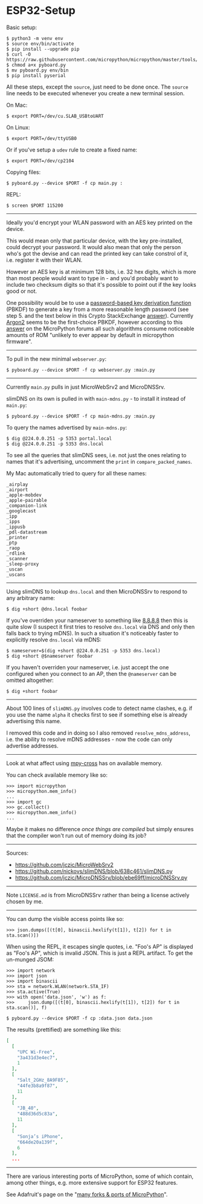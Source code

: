 ESP32-Setup
===========

Basic setup:

    $ python3 -m venv env
    $ source env/bin/activate
    $ pip install --upgrade pip
    $ curl -O https://raw.githubusercontent.com/micropython/micropython/master/tools/pyboard.py
    $ chmod a+x pyboard.py
    $ mv pyboard.py env/bin
    $ pip install pyserial

All these steps, except the `source`, just need to be done once. The `source` line needs to be executed whenever you create a new terminal session.

On Mac:

    $ export PORT=/dev/cu.SLAB_USBtoUART

On Linux:

    $ export PORT=/dev/ttyUSB0

Or if you've setup a `udev` rule to create a fixed name:

    $ export PORT=/dev/cp2104

Copying files:

    $ pyboard.py --device $PORT -f cp main.py :

REPL:

    $ screen $PORT 115200

---

Ideally you'd encrypt your WLAN password with an AES key printed on the device.

This would mean only that particular device, with the key pre-installed, could decrypt your password. It would also mean that only the person who's got the devise and can read the printed key can take constrol of it, i.e. register it with their WLAN.

However an AES key is at minimum 128 bits, i.e. 32 hex digits, which is more than most people would want to type in - and you'd probably want to include two checksum digits so that it's possible to point out if the key looks good or not.

One possibility would be to use a [password-based key derivation function](https://en.wikipedia.org/wiki/Key_derivation_function) (PBKDF) to generate a key from a more reasonable length password (see step 5. and the text below in this Crypto StackExchange [answer](https://crypto.stackexchange.com/a/53554/8854)). Currently [Argon2](https://en.wikipedia.org/wiki/Argon2) seems to be the first-choice PBKDF, however according to this [answer](https://forum.micropython.org/viewtopic.php?p=36116#p36116) on the MicroPython forums all such algorithms consume noticeable amounts of ROM "unlikely to ever appear by default in micropython firmware".

---

To pull in the new minimal `webserver.py`:

    $ pyboard.py --device $PORT -f cp webserver.py :main.py

---

Currently `main.py` pulls in just MicroWebSrv2 and MicroDNSSrv.

slimDNS on its own is pulled in with `main-mdns.py` - to install it instead of `main.py`:

    $ pyboard.py --device $PORT -f cp main-mdns.py :main.py

To query the names advertised by `main-mdns.py`:

    $ dig @224.0.0.251 -p 5353 portal.local
    $ dig @224.0.0.251 -p 5353 dns.local

To see all the queries that slimDNS sees, i.e. not just the ones relating to names that it's advertising, uncomment the `print` in `compare_packed_names`.

My Mac automatically tried to query for all these names:

```
_airplay
_airport
_apple-mobdev
_apple-pairable
_companion-link
_googlecast
_ipp
_ipps
_ippusb
_pdl-datastream
_printer
_ptp
_raop
_rdlink
_scanner
_sleep-proxy
_uscan
_uscans
```

---

Using slimDNS to lookup `dns.local` and then MicroDNSSrv to respond to any arbitrary name:

    $ dig +short @dns.local foobar

If you've overriden your nameserver to something like [8.8.8.8](https://en.wikipedia.org/wiki/Google_Public_DNS) then this is quite slow (I suspect it first tries to resolve `dns.local` via DNS and only then falls back to trying mDNS). In such a situation it's noticeably faster to explicitly resolve `dns.local` via mDNS:

    $ nameserver=$(dig +short @224.0.0.251 -p 5353 dns.local)
    $ dig +short @$nameserver foobar

If you haven't overriden your nameserver, i.e. just accept the one configured when you connect to an AP, then the `@nameserver` can be omitted altogether:

    $ dig +short foobar

---

About 100 lines of `slimDNS.py` involves code to detect name clashes, e.g. if you use the name `alpha` it checks first to see if something else is already advertising this name.

I removed this code and in doing so I also removed `resolve_mdns_address`, i.e. the ability to resolve mDNS addresses - now the code can only advertise addresses.

---

Look at what affect using [mpy-cross](https://github.com/micropython/micropython/tree/master/mpy-cross) has on available memory.

You can check available memory like so:

    >>> import micropython
    >>> micropython.mem_info()
    ...
    >>> import gc
    >>> gc.collect()
    >>> micropython.mem_info()
    ...

Maybe it makes no difference _once things are compiled_ but simply ensures that the compiler won't run out of memory doing its job?

---

Sources:

* https://github.com/jczic/MicroWebSrv2
* https://github.com/nickovs/slimDNS/blob/638c461/slimDNS.py
* https://github.com/jczic/MicroDNSSrv/blob/ebe69ff/microDNSSrv.py

---

Note `LICENSE.md` is from MicroDNSSrv rather than being a license actively chosen by me.

---

You can dump the visible access points like so:

    >>> json.dumps([(t[0], binascii.hexlify(t[1]), t[2]) for t in sta.scan()])

When using the REPL, it escapes single quotes, i.e. "Foo's AP" is displayed as "Foo\'s AP", which is invalid JSON. This is just a REPL artifact. To get the un-munged JSOM:

    >>> import network
    >>> import json
    >>> import binascii
    >>> sta = network.WLAN(network.STA_IF)
    >>> sta.active(True)
    >>> with open('data.json', 'w') as f:
    >>>     json.dump([(t[0], binascii.hexlify(t[1]), t[2]) for t in sta.scan()], f)

    $ pyboard.py --device $PORT -f cp :data.json data.json

The results (prettified) are something like this:

```json
[
  [
    "UPC Wi-Free",
    "3a431d3e4ec7",
    1
  ],
  [
    "Salt_2GHz_8A9F85",
    "44fe3b8a9f87",
    11
  ],
  [
    "JB_40",
    "488d36d5c83a",
    11
  ],
  [
    "Sonja’s iPhone",
    "664de20a139f",
    6
  ],
  ...
```

---

There are various interesting ports of MicroPython, some of which contain, among other things, e.g. more extensive support for ESP32 features.

See Adafruit's page on the "[many forks & ports of MicroPython](https://github.com/adafruit/awesome-micropythons)".
